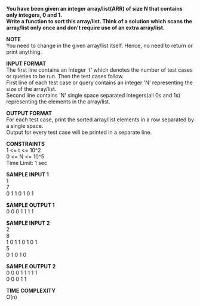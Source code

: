 **You have been given an integer array/list(ARR) of size N that contains only integers, 0 and 1.\
Write a function to sort this array/list. Think of a solution which scans the array/list only once and don't require use of an extra array/list.** 

**NOTE** \
You need to change in the given array/list itself. Hence, no need to return or print anything. 

**INPUT FORMAT** \
The first line contains an Integer 't' which denotes the number of test cases or queries to be run. Then the test cases follow. \
First line of each test case or query contains an integer 'N' representing the size of the array/list. \
Second line contains 'N' single space separated integers(all 0s and 1s) representing the elements in the array/list.

**OUTPUT FORMAT** \
For each test case, print the sorted array/list elements in a row separated by a single space. \
Output for every test case will be printed in a separate line.

**CONSTRAINTS** \
1 <= t <= 10^2 \
0 <= N <= 10^5 \
Time Limit: 1 sec

**SAMPLE INPUT 1** \
1 \
7 \
0 1 1 0 1 0 1

**SAMPLE OUTPUT 1** \
0 0 0 1 1 1 1 

**SAMPLE INPUT 2** \
2 \
8 \
1 0 1 1 0 1 0 1 \
5 \
0 1 0 1 0

**SAMPLE OUTPUT 2** \
0 0 0 1 1 1 1 1 \
0 0 0 1 1 

**TIME COMPLEXITY** \
O(n)